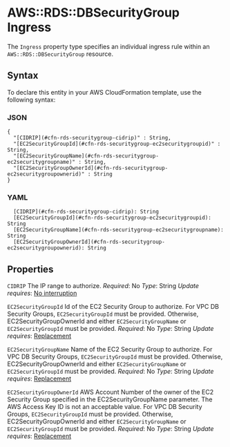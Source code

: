 # AWS::RDS::DBSecurityGroup Ingress<a name="aws-properties-rds-security-group-rule"></a>

The `Ingress` property type specifies an individual ingress rule within an `AWS::RDS::DBSecurityGroup` resource\.

## Syntax<a name="aws-properties-rds-security-group-rule-syntax"></a>

To declare this entity in your AWS CloudFormation template, use the following syntax:

### JSON<a name="aws-properties-rds-security-group-rule-syntax.json"></a>

```
{
  "[CIDRIP](#cfn-rds-securitygroup-cidrip)" : String,
  "[EC2SecurityGroupId](#cfn-rds-securitygroup-ec2securitygroupid)" : String,
  "[EC2SecurityGroupName](#cfn-rds-securitygroup-ec2securitygroupname)" : String,
  "[EC2SecurityGroupOwnerId](#cfn-rds-securitygroup-ec2securitygroupownerid)" : String
}
```

### YAML<a name="aws-properties-rds-security-group-rule-syntax.yaml"></a>

```
  [CIDRIP](#cfn-rds-securitygroup-cidrip): String
  [EC2SecurityGroupId](#cfn-rds-securitygroup-ec2securitygroupid): String
  [EC2SecurityGroupName](#cfn-rds-securitygroup-ec2securitygroupname): String
  [EC2SecurityGroupOwnerId](#cfn-rds-securitygroup-ec2securitygroupownerid): String
```

## Properties<a name="aws-properties-rds-security-group-rule-properties"></a>

`CIDRIP`  <a name="cfn-rds-securitygroup-cidrip"></a>
The IP range to authorize\.
*Required*: No
*Type*: String
*Update requires*: [No interruption](https://docs.aws.amazon.com/AWSCloudFormation/latest/UserGuide/using-cfn-updating-stacks-update-behaviors.html#update-no-interrupt)

`EC2SecurityGroupId`  <a name="cfn-rds-securitygroup-ec2securitygroupid"></a>
 Id of the EC2 Security Group to authorize\. For VPC DB Security Groups, `EC2SecurityGroupId` must be provided\. Otherwise, EC2SecurityGroupOwnerId and either `EC2SecurityGroupName` or `EC2SecurityGroupId` must be provided\.
*Required*: No
*Type*: String
*Update requires*: [Replacement](https://docs.aws.amazon.com/AWSCloudFormation/latest/UserGuide/using-cfn-updating-stacks-update-behaviors.html#update-replacement)

`EC2SecurityGroupName`  <a name="cfn-rds-securitygroup-ec2securitygroupname"></a>
 Name of the EC2 Security Group to authorize\. For VPC DB Security Groups, `EC2SecurityGroupId` must be provided\. Otherwise, EC2SecurityGroupOwnerId and either `EC2SecurityGroupName` or `EC2SecurityGroupId` must be provided\.
*Required*: No
*Type*: String
*Update requires*: [Replacement](https://docs.aws.amazon.com/AWSCloudFormation/latest/UserGuide/using-cfn-updating-stacks-update-behaviors.html#update-replacement)

`EC2SecurityGroupOwnerId`  <a name="cfn-rds-securitygroup-ec2securitygroupownerid"></a>
 AWS Account Number of the owner of the EC2 Security Group specified in the EC2SecurityGroupName parameter\. The AWS Access Key ID is not an acceptable value\. For VPC DB Security Groups, `EC2SecurityGroupId` must be provided\. Otherwise, EC2SecurityGroupOwnerId and either `EC2SecurityGroupName` or `EC2SecurityGroupId` must be provided\.
*Required*: No
*Type*: String
*Update requires*: [Replacement](https://docs.aws.amazon.com/AWSCloudFormation/latest/UserGuide/using-cfn-updating-stacks-update-behaviors.html#update-replacement)
